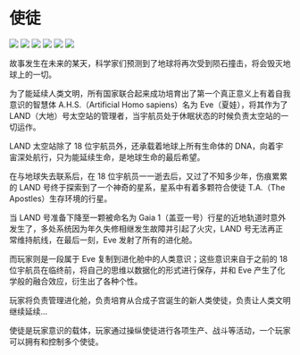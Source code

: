 # 使徒

![](../../../.gitbook/assets/1880997323791638997538733961407804319999756217548894077905236785516223687.png) ![](../../../.gitbook/assets/2156807645547886965262323101870526030047058356136294658659622750032887879.png) ![](../../../.gitbook/assets/5423155245754162440547104809081909826952008388636792658301520061198766147.png) ![](../../../.gitbook/assets/16072504258877233561402863477229294144811948925900581557750050051622800614.png) ![](../../../.gitbook/assets/16122484686004879874940863623874385534526219737989173654280368027604127890.png) ![](../../../.gitbook/assets/19766881309339894122265251687509085759466423986545910335267377134531842048.png)

故事发生在未来的某天，科学家们预测到了地球将再次受到陨石撞击，将会毁灭地球上的一切。

为了能延续人类文明，所有国家联合起来成功培育出了第一个真正意义上有着自我意识的智慧体 A.H.S.（Artificial Homo sapiens）名为 Eve（夏娃），将其作为了 LAND（大地）号太空站的管理者，当宇航员处于休眠状态的时候负责太空站的一切运作。

LAND 太空站除了 18 位宇航员外，还承载着地球上所有生命体的 DNA，向着宇宙深处航行，只为能延续生命，是地球生命的最后希望。

在与地球失去联系后，在 18 位宇航员一一逝去后，又过了不知多少年，伤痕累累的 LAND 号终于探索到了一个神奇的星系，星系中有着多颗符合使徒 T.A.（The Apostles）生存环境的行星。

当 LAND 号准备下降至一颗被命名为 Gaia 1（盖亚一号）行星的近地轨道时意外发生了，多处系统因为年久失修相继发生故障并引起了火灾，LAND 号无法再正常维持航线，在最后一刻，Eve 发射了所有的进化舱。

而玩家则是一段属于 Eve 复制到进化舱中的人类意识；这些意识来自于之前的 18 位宇航员在临终前，将自己的思维以数据化的形式进行保存，并和 Eve 产生了化学般的融合效应，衍生出了各种个性。

玩家将负责管理进化舱，负责培育从合成子宫诞生的新人类使徒，负责让人类文明继续延续…

使徒是玩家意识的载体，玩家通过操纵使徒进行各项生产、战斗等活动，一个玩家可以拥有和控制多个使徒。

